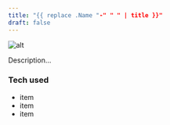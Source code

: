 ```yaml
---
title: "{{ replace .Name "-" " " | title }}"
draft: false
---
```


![alt](//via.placeholder.com/640x150)

Description...
  
### Tech used
  
* item
* item
* item
